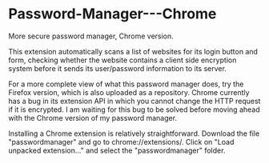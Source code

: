 # Password-Manager---Chrome
More secure password manager, Chrome version. 

This extension automatically scans a list of websites for its login button and form, checking whether the website contains a client side encryption system before it sends its user/password information to its server.

For a more complete view of what this password manager does, try the Firefox version, which is also uploaded as a repository. Chrome currently has a bug in its extension API in which you cannot change the HTTP request if it is encrypted. I am waiting for this bug to be solved before moving ahead with the Chrome version of my password manager. 

Installing a Chrome extension is relatively straightforward. Download the file "passwordmanager" and go to chrome://extensions/. Click on "Load unpacked extension..." and select the "passwordmanager" folder. 
